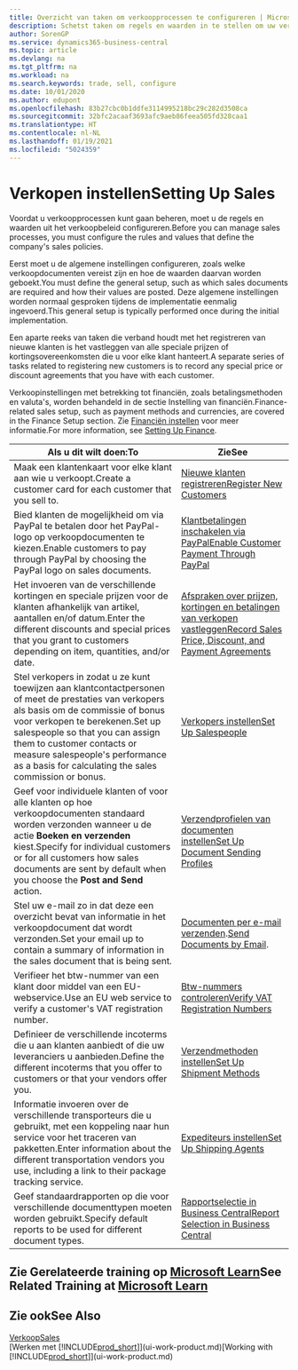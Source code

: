 ```yaml
---
title: Overzicht van taken om verkoopprocessen te configureren | Microsoft Docs
description: Schetst taken om regels en waarden in te stellen om uw verkoopbeleid en -processen te definiëren.
author: SorenGP
ms.service: dynamics365-business-central
ms.topic: article
ms.devlang: na
ms.tgt_pltfrm: na
ms.workload: na
ms.search.keywords: trade, sell, configure
ms.date: 10/01/2020
ms.author: edupont
ms.openlocfilehash: 83b27cbc0b1ddfe3114995218bc29c282d3508ca
ms.sourcegitcommit: 32bfc2acaaf3693afc9aeb86feea505fd328caa1
ms.translationtype: HT
ms.contentlocale: nl-NL
ms.lasthandoff: 01/19/2021
ms.locfileid: "5024359"
---
```

# <a name="setting-up-sales"></a><span data-ttu-id="40cfc-103">Verkopen instellen</span><span class="sxs-lookup"><span data-stu-id="40cfc-103">Setting Up Sales</span></span>
<span data-ttu-id="40cfc-104">Voordat u verkoopprocessen kunt gaan beheren, moet u de regels en waarden uit het verkoopbeleid configureren.</span><span class="sxs-lookup"><span data-stu-id="40cfc-104">Before you can manage sales processes, you must configure the rules and values that define the company's sales policies.</span></span>

<span data-ttu-id="40cfc-105">Eerst moet u de algemene instellingen configureren, zoals welke verkoopdocumenten vereist zijn en hoe de waarden daarvan worden geboekt.</span><span class="sxs-lookup"><span data-stu-id="40cfc-105">You must define the general setup, such as which sales documents are required and how their values are posted.</span></span> <span data-ttu-id="40cfc-106">Deze algemene instellingen worden normaal gesproken tijdens de implementatie eenmalig ingevoerd.</span><span class="sxs-lookup"><span data-stu-id="40cfc-106">This general setup is typically performed once during the initial implementation.</span></span>

<span data-ttu-id="40cfc-107">Een aparte reeks van taken die verband houdt met het registreren van nieuwe klanten is het vastleggen van alle speciale prijzen of kortingsovereenkomsten die u voor elke klant hanteert.</span><span class="sxs-lookup"><span data-stu-id="40cfc-107">A separate series of tasks related to registering new customers is to record any special price or discount agreements that you have with each customer.</span></span>

<span data-ttu-id="40cfc-108">Verkoopinstellingen met betrekking tot financiën, zoals betalingsmethoden en valuta's, worden behandeld in de sectie Instelling van financiën.</span><span class="sxs-lookup"><span data-stu-id="40cfc-108">Finance-related sales setup, such as payment methods and currencies, are covered in the Finance Setup section.</span></span> <span data-ttu-id="40cfc-109">Zie [Financiën instellen](finance-setup-finance.md) voor meer informatie.</span><span class="sxs-lookup"><span data-stu-id="40cfc-109">For more information, see [Setting Up Finance](finance-setup-finance.md).</span></span>

| <span data-ttu-id="40cfc-110">Als u dit wilt doen:</span><span class="sxs-lookup"><span data-stu-id="40cfc-110">To</span></span> | <span data-ttu-id="40cfc-111">Zie</span><span class="sxs-lookup"><span data-stu-id="40cfc-111">See</span></span> |
| --- | --- |
| <span data-ttu-id="40cfc-112">Maak een klantenkaart voor elke klant aan wie u verkoopt.</span><span class="sxs-lookup"><span data-stu-id="40cfc-112">Create a customer card for each customer that you sell to.</span></span> |[<span data-ttu-id="40cfc-113">Nieuwe klanten registreren</span><span class="sxs-lookup"><span data-stu-id="40cfc-113">Register New Customers</span></span>](sales-how-register-new-customers.md) |
| <span data-ttu-id="40cfc-114">Bied klanten de mogelijkheid om via PayPal te betalen door het PayPal-logo op verkoopdocumenten te kiezen.</span><span class="sxs-lookup"><span data-stu-id="40cfc-114">Enable customers to pay through PayPal by choosing the PayPal logo on sales documents.</span></span> |[<span data-ttu-id="40cfc-115">Klantbetalingen inschakelen via PayPal</span><span class="sxs-lookup"><span data-stu-id="40cfc-115">Enable Customer Payment Through PayPal</span></span>](sales-how-enable-payment-service-extensions.md) |
| <span data-ttu-id="40cfc-116">Het invoeren van de verschillende kortingen en speciale prijzen voor de klanten afhankelijk van artikel, aantallen en/of datum.</span><span class="sxs-lookup"><span data-stu-id="40cfc-116">Enter the different discounts and special prices that you grant to customers depending on item, quantities, and/or date.</span></span> |[<span data-ttu-id="40cfc-117">Afspraken over prijzen, kortingen en betalingen van verkopen vastleggen</span><span class="sxs-lookup"><span data-stu-id="40cfc-117">Record Sales Price, Discount, and Payment Agreements</span></span>](sales-how-record-sales-price-discount-payment-agreements.md) |
| <span data-ttu-id="40cfc-118">Stel verkopers in zodat u ze kunt toewijzen aan klantcontactpersonen of meet de prestaties van verkopers als basis om de commissie of bonus voor verkopen te berekenen.</span><span class="sxs-lookup"><span data-stu-id="40cfc-118">Set up salespeople so that you can assign them to customer contacts or measure salespeople's performance as a basis for calculating the sales commission or bonus.</span></span> |[<span data-ttu-id="40cfc-119">Verkopers instellen</span><span class="sxs-lookup"><span data-stu-id="40cfc-119">Set Up Salespeople</span></span>](sales-how-setup-salespeople.md) |
| <span data-ttu-id="40cfc-120">Geef voor individuele klanten of voor alle klanten op hoe verkoopdocumenten standaard worden verzonden wanneer u de actie **Boeken en verzenden** kiest.</span><span class="sxs-lookup"><span data-stu-id="40cfc-120">Specify for individual customers or for all customers how sales documents are sent by default when you choose the **Post and Send** action.</span></span> |[<span data-ttu-id="40cfc-121">Verzendprofielen van documenten instellen</span><span class="sxs-lookup"><span data-stu-id="40cfc-121">Set Up Document Sending Profiles</span></span>](sales-how-setup-document-send-profiles.md) |
| <span data-ttu-id="40cfc-122">Stel uw e-mail zo in dat deze een overzicht bevat van informatie in het verkoopdocument dat wordt verzonden.</span><span class="sxs-lookup"><span data-stu-id="40cfc-122">Set your email up to contain a summary of information in the sales document that is being sent.</span></span> |<span data-ttu-id="40cfc-123">[Documenten per e-mail verzenden](ui-how-send-documents-email.md).</span><span class="sxs-lookup"><span data-stu-id="40cfc-123">[Send Documents by Email](ui-how-send-documents-email.md).</span></span> |
|<span data-ttu-id="40cfc-124">Verifieer het btw-nummer van een klant door middel van een EU-webservice.</span><span class="sxs-lookup"><span data-stu-id="40cfc-124">Use an EU web service to verify a customer's VAT registration number.</span></span>|[<span data-ttu-id="40cfc-125">Btw-nummers controleren</span><span class="sxs-lookup"><span data-stu-id="40cfc-125">Verify VAT Registration Numbers</span></span>](finance-setup-vat.md)|
|<span data-ttu-id="40cfc-126">Definieer de verschillende incoterms die u aan klanten aanbiedt of die uw leveranciers u aanbieden.</span><span class="sxs-lookup"><span data-stu-id="40cfc-126">Define the different incoterms that you offer to customers or that your vendors offer you.</span></span>|[<span data-ttu-id="40cfc-127">Verzendmethoden instellen</span><span class="sxs-lookup"><span data-stu-id="40cfc-127">Set Up Shipment Methods</span></span>](sales-how-set-up-shipment-methods.md)|
|<span data-ttu-id="40cfc-128">Informatie invoeren over de verschillende transporteurs die u gebruikt, met een koppeling naar hun service voor het traceren van pakketten.</span><span class="sxs-lookup"><span data-stu-id="40cfc-128">Enter information about the different transportation vendors you use, including a link to their package tracking service.</span></span>|[<span data-ttu-id="40cfc-129">Expediteurs instellen</span><span class="sxs-lookup"><span data-stu-id="40cfc-129">Set Up Shipping Agents</span></span>](sales-how-to-set-up-shipping-agents.md)|
|<span data-ttu-id="40cfc-130">Geef standaardrapporten op die voor verschillende documenttypen moeten worden gebruikt.</span><span class="sxs-lookup"><span data-stu-id="40cfc-130">Specify default reports to be used for different document types.</span></span>|[<span data-ttu-id="40cfc-131">Rapportselectie in Business Central</span><span class="sxs-lookup"><span data-stu-id="40cfc-131">Report Selection in Business Central</span></span>](across-report-selections.md)|

## <a name="see-related-training-at-microsoft-learn"></a><span data-ttu-id="40cfc-132">Zie Gerelateerde training op [Microsoft Learn](/learn/paths/trade-get-started-dynamics-365-business-central/)</span><span class="sxs-lookup"><span data-stu-id="40cfc-132">See Related Training at [Microsoft Learn](/learn/paths/trade-get-started-dynamics-365-business-central/)</span></span>

## <a name="see-also"></a><span data-ttu-id="40cfc-133">Zie ook</span><span class="sxs-lookup"><span data-stu-id="40cfc-133">See Also</span></span>
[<span data-ttu-id="40cfc-134">Verkoop</span><span class="sxs-lookup"><span data-stu-id="40cfc-134">Sales</span></span>](sales-manage-sales.md)  
<span data-ttu-id="40cfc-135">[Werken met [!INCLUDE[prod_short](includes/prod_short.md)]](ui-work-product.md)</span><span class="sxs-lookup"><span data-stu-id="40cfc-135">[Working with [!INCLUDE[prod_short](includes/prod_short.md)]](ui-work-product.md)</span></span>
